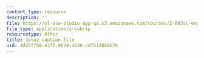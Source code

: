 ```yaml
---
content_type: resource
description: ''
file: https://ol-ocw-studio-app-qa.s3.amazonaws.com/courses/2-003sc-engineering-dynamics-fall-2011/4d25f79841f19b74d030cdf212868b70_fK9AGvLf3yw.srt
file_type: application/x-subrip
resourcetype: Other
title: 3play caption file
uid: 4d25f798-41f1-9b74-d030-cdf212868b70
---
```

